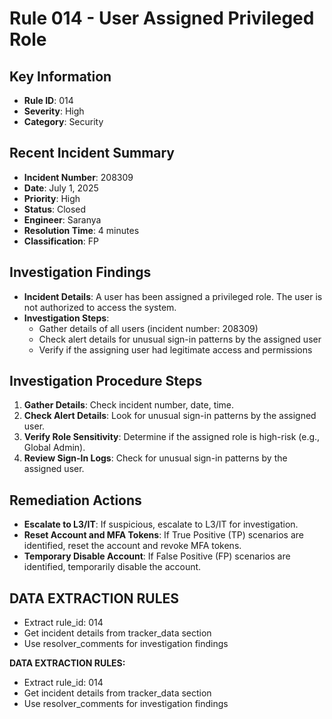 # Rule 014 - User Assigned Privileged Role

## Key Information
- **Rule ID**: 014
- **Severity**: High
- **Category**: Security

## Recent Incident Summary
- **Incident Number**: 208309
- **Date**: July 1, 2025
- **Priority**: High
- **Status**: Closed
- **Engineer**: Saranya
- **Resolution Time**: 4 minutes
- **Classification**: FP

## Investigation Findings
- **Incident Details**: A user has been assigned a privileged role. The user is not authorized to access the system.
- **Investigation Steps**:
  - Gather details of all users (incident number: 208309)
  - Check alert details for unusual sign-in patterns by the assigned user
  - Verify if the assigning user had legitimate access and permissions

## Investigation Procedure Steps
1. **Gather Details**: Check incident number, date, time.
2. **Check Alert Details**: Look for unusual sign-in patterns by the assigned user.
3. **Verify Role Sensitivity**: Determine if the assigned role is high-risk (e.g., Global Admin).
4. **Review Sign-In Logs**: Check for unusual sign-in patterns by the assigned user.

## Remediation Actions
- **Escalate to L3/IT**: If suspicious, escalate to L3/IT for investigation.
- **Reset Account and MFA Tokens**: If True Positive (TP) scenarios are identified, reset the account and revoke MFA tokens.
- **Temporary Disable Account**: If False Positive (FP) scenarios are identified, temporarily disable the account.

## DATA EXTRACTION RULES
- Extract rule_id: 014
- Get incident details from tracker_data section
- Use resolver_comments for investigation findings

**DATA EXTRACTION RULES:**
- Extract rule_id: 014
- Get incident details from tracker_data section
- Use resolver_comments for investigation findings